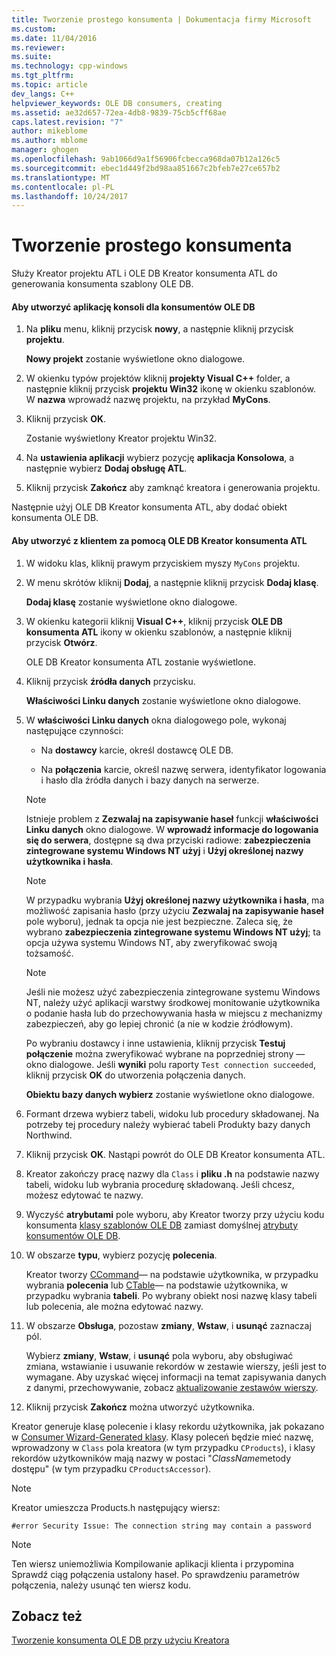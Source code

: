 ```yaml
---
title: Tworzenie prostego konsumenta | Dokumentacja firmy Microsoft
ms.custom: 
ms.date: 11/04/2016
ms.reviewer: 
ms.suite: 
ms.technology: cpp-windows
ms.tgt_pltfrm: 
ms.topic: article
dev_langs: C++
helpviewer_keywords: OLE DB consumers, creating
ms.assetid: ae32d657-72ea-4db8-9839-75cb5cff68ae
caps.latest.revision: "7"
author: mikeblome
ms.author: mblome
manager: ghogen
ms.openlocfilehash: 9ab1066d9a1f56906fcbecca968da07b12a126c5
ms.sourcegitcommit: ebec1d449f2bd98aa851667c2bfeb7e27ce657b2
ms.translationtype: MT
ms.contentlocale: pl-PL
ms.lasthandoff: 10/24/2017
---
```

# <a name="creating-a-simple-consumer"></a>Tworzenie prostego konsumenta
Służy Kreator projektu ATL i OLE DB Kreator konsumenta ATL do generowania konsumenta szablony OLE DB.  
  
#### <a name="to-create-a-console-application-for-an-ole-db-consumer"></a>Aby utworzyć aplikację konsoli dla konsumentów OLE DB  
  
1.  Na **pliku** menu, kliknij przycisk **nowy**, a następnie kliknij przycisk **projektu**.  
  
     **Nowy projekt** zostanie wyświetlone okno dialogowe.  
  
2.  W okienku typów projektów kliknij **projekty Visual C++** folder, a następnie kliknij przycisk **projektu Win32** ikonę w okienku szablonów. W **nazwa** wprowadź nazwę projektu, na przykład **MyCons**.  
  
3.  Kliknij przycisk **OK**.  
  
     Zostanie wyświetlony Kreator projektu Win32.  
  
4.  Na **ustawienia aplikacji** wybierz pozycję **aplikacja Konsolowa**, a następnie wybierz **Dodaj obsługę ATL**.  
  
5.  Kliknij przycisk **Zakończ** aby zamknąć kreatora i generowania projektu.  
  
 Następnie użyj OLE DB Kreator konsumenta ATL, aby dodać obiekt konsumenta OLE DB.  
  
#### <a name="to-create-a-consumer-with-the-atl-ole-db-consumer-wizard"></a>Aby utworzyć z klientem za pomocą OLE DB Kreator konsumenta ATL  
  
1.  W widoku klas, kliknij prawym przyciskiem myszy `MyCons` projektu.  
  
2.  W menu skrótów kliknij **Dodaj**, a następnie kliknij przycisk **Dodaj klasę**.  
  
     **Dodaj klasę** zostanie wyświetlone okno dialogowe.  
  
3.  W okienku kategorii kliknij **Visual C++**, kliknij przycisk **OLE DB konsumenta ATL** ikony w okienku szablonów, a następnie kliknij przycisk **Otwórz**.  
  
     OLE DB Kreator konsumenta ATL zostanie wyświetlone.  
  
4.  Kliknij przycisk **źródła danych** przycisku.  
  
     **Właściwości Linku danych** zostanie wyświetlone okno dialogowe.  
  
5.  W **właściwości Linku danych** okna dialogowego pole, wykonaj następujące czynności:  
  
    -   Na **dostawcy** karcie, określ dostawcę OLE DB.  
  
    -   Na **połączenia** karcie, określ nazwę serwera, identyfikator logowania i hasło dla źródła danych i bazy danych na serwerze.  
  
    > [!NOTE]
    >  Istnieje problem z **Zezwalaj na zapisywanie haseł** funkcji **właściwości Linku danych** okno dialogowe. W **wprowadź informacje do logowania się do serwera**, dostępne są dwa przyciski radiowe: **zabezpieczenia zintegrowane systemu Windows NT użyj** i **Użyj określonej nazwy użytkownika i hasła**.  
  
    > [!NOTE]
    >  W przypadku wybrania **Użyj określonej nazwy użytkownika i hasła**, ma możliwość zapisania hasło (przy użyciu **Zezwalaj na zapisywanie haseł** pole wyboru), jednak ta opcja nie jest bezpieczne. Zaleca się, że wybrano **zabezpieczenia zintegrowane systemu Windows NT użyj**; ta opcja używa systemu Windows NT, aby zweryfikować swoją tożsamość.  
  
    > [!NOTE]
    >  Jeśli nie możesz użyć zabezpieczenia zintegrowane systemu Windows NT, należy użyć aplikacji warstwy środkowej monitowanie użytkownika o podanie hasła lub do przechowywania hasła w miejscu z mechanizmy zabezpieczeń, aby go lepiej chronić (a nie w kodzie źródłowym).  
  
     Po wybraniu dostawcy i inne ustawienia, kliknij przycisk **Testuj połączenie** można zweryfikować wybrane na poprzedniej strony — okno dialogowe. Jeśli **wyniki** polu raporty `Test connection succeeded`, kliknij przycisk **OK** do utworzenia połączenia danych.  
  
     **Obiektu bazy danych wybierz** zostanie wyświetlone okno dialogowe.  
  
6.  Formant drzewa wybierz tabeli, widoku lub procedury składowanej. Na potrzeby tej procedury należy wybierać tabeli Produkty bazy danych Northwind.  
  
7.  Kliknij przycisk **OK**. Nastąpi powrót do OLE DB Kreator konsumenta ATL.  
  
8.  Kreator zakończy pracę nazwy dla `Class` i **pliku .h** na podstawie nazwy tabeli, widoku lub wybrania procedurę składowaną. Jeśli chcesz, możesz edytować te nazwy.  
  
9. Wyczyść **atrybutami** pole wyboru, aby Kreator tworzy przy użyciu kodu konsumenta [klasy szablonów OLE DB](../../data/oledb/ole-db-consumer-templates-reference.md) zamiast domyślnej [atrybuty konsumentów OLE DB](../../windows/ole-db-consumer-attributes.md).  
  
10. W obszarze **typu**, wybierz pozycję **polecenia**.  
  
     Kreator tworzy [CCommand](../../data/oledb/ccommand-class.md)— na podstawie użytkownika, w przypadku wybrania **polecenia** lub [CTable](../../data/oledb/ctable-class.md)— na podstawie użytkownika, w przypadku wybrania **tabeli**. Po wybrany obiekt nosi nazwę klasy tabeli lub polecenia, ale można edytować nazwy.  
  
11. W obszarze **Obsługa**, pozostaw **zmiany**, **Wstaw**, i **usunąć** zaznaczaj pól.  
  
     Wybierz **zmiany**, **Wstaw**, i **usunąć** pola wyboru, aby obsługiwać zmiana, wstawianie i usuwanie rekordów w zestawie wierszy, jeśli jest to wymagane. Aby uzyskać więcej informacji na temat zapisywania danych z danymi, przechowywanie, zobacz [aktualizowanie zestawów wierszy](../../data/oledb/updating-rowsets.md).  
  
12. Kliknij przycisk **Zakończ** można utworzyć użytkownika.  
  
 Kreator generuje klasę polecenie i klasy rekordu użytkownika, jak pokazano w [Consumer Wizard-Generated klasy](../../data/oledb/consumer-wizard-generated-classes.md). Klasy poleceń będzie mieć nazwę, wprowadzony w `Class` pola kreatora (w tym przypadku `CProducts`), i klasy rekordów użytkowników mają nazwy w postaci "*ClassName*metody dostępu" (w tym przypadku `CProductsAccessor`).  
  
> [!NOTE]
>  Kreator umieszcza Products.h następujący wiersz:  
  
```  
#error Security Issue: The connection string may contain a password  
```  
  
> [!NOTE]
>  Ten wiersz uniemożliwia Kompilowanie aplikacji klienta i przypomina Sprawdź ciąg połączenia ustalony haseł. Po sprawdzeniu parametrów połączenia, należy usunąć ten wiersz kodu.  
  
## <a name="see-also"></a>Zobacz też  
 [Tworzenie konsumenta OLE DB przy użyciu Kreatora](../../data/oledb/creating-an-ole-db-consumer-using-a-wizard.md)